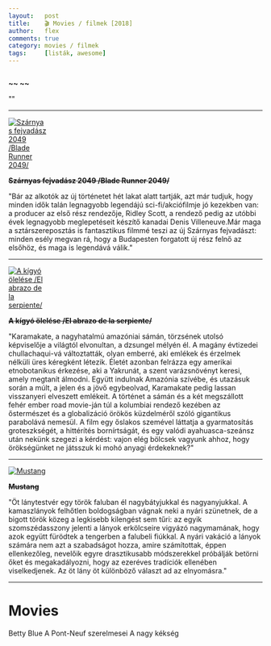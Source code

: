```yaml
---
layout:   post
title:    🎬 Movies / filmek [2018]
author:   flex
comments: true
category: movies / filmek
tags:     [listák, awesome]
---
```


<div class="leftbox" style="width: 15%;"><a href=""><img class="shadow" src="" alt="" title=""></a></div>

**~~ ~~**

"" 

<hr style="clear: both;">

<div class="leftbox" style="width: 15%;"><a href="https://port.hu/adatlap/film/mozi/szarnyas-fejvadasz-2049-blade-runner-2049/movie-176846#video-963594"><img class="shadow" src="https://media.port.hu/images/000/972/350x510/545.jpg" alt="Szárnyas fejvadász 2049 /Blade Runner 2049/" title="Szárnyas fejvadász 2049 /Blade Runner 2049/"></a></div>

**~~Szárnyas fejvadász 2049 /Blade Runner 2049/~~**

"Bár az alkotók az új történetet hét lakat alatt tartják, azt már tudjuk, hogy minden idők talán legnagyobb legendájú sci-fi/akciófilmje jó kezekben van: a producer az első rész rendezője, Ridley Scott, a rendező pedig az utóbbi évek legnagyobb meglepetéseit készítő kanadai Denis Villeneuve.Már maga a sztárszereposztás is fantasztikus filmmé teszi az új Szárnyas fejvadászt: minden esély megvan rá, hogy a Budapesten forgatott új rész felnő az elsőhöz, és maga is legendává válik." 

<hr style="clear: both;">

<div class="leftbox" style="width: 15%;"><a href="https://port.hu/adatlap/film/tv/a-kigyo-olelese-el-abrazo-de-la-serpiente/movie-168036?section=mozi&title=a-kigyo-olelese-el-abrazo-de-la-serpiente&id=movie-168036#video-916198"><img class="shadow" src="
https://media.port.hu/images/000/803/350x510/976.jpg" alt="A kígyó ölelése /El abrazo de la serpiente/" title="A kígyó ölelése /El abrazo de la serpiente/"></a></div>

**~~A kígyó ölelése /El abrazo de la serpiente/~~**

"Karamakate, a nagyhatalmú amazóniai sámán, törzsének utolsó képviselője a világtól elvonultan, a dzsungel mélyén él. A magány évtizedei chullachaqui-vá változtatták, olyan emberré, aki emlékek és érzelmek nélküli üres kéregként létezik. Életét azonban felrázza egy amerikai etnobotanikus érkezése, aki a Yakrunát, a szent varázsnövényt keresi, amely megtanít álmodni. Együtt indulnak Amazónia szívébe, és utazásuk során a múlt, a jelen és a jövő egybeolvad, Karamakate pedig lassan visszanyeri elveszett emlékeit.
A történet a sámán és a két megszállott fehér ember road movie-ján túl a kolumbiai rendező kezében az őstermészet és a globalizáció örökös küzdelméről szóló gigantikus parabolává nemesül. A film egy őslakos szemével láttatja a gyarmatosítás groteszkségét, a hittérítés bornírtságát, és egy valódi ayahuasca-szeánsz után nekünk szegezi a kérdést: vajon elég bölcsek vagyunk ahhoz, hogy örökségünket ne játsszuk ki mohó anyagi érdekeknek?" 

<hr style="clear: both;">

<div class="leftbox" style="width: 15%;"><a href="https://port.hu/adatlap/film/tv/mustang-mustang/movie-169772#video-921046"><img class="shadow" src="
https://media.port.hu/images/000/833/350x510/558.jpg" alt="Mustang" title="Mustang"></a></div>

**~~Mustang~~**

"Öt lánytestvér egy török faluban él nagybátyjukkal és nagyanyjukkal. A kamaszlányok felhőtlen boldogságban vágnak neki a nyári szünetnek, de a bigott török közeg a legkisebb kilengést sem tűri: az egyik szomszédasszony jelenti a lányok erkölcseire vigyázó nagymamának, hogy azok együtt fürödtek a tengerben a falubeli fiúkkal. A nyári vakáció a lányok számára nem azt a szabadságot hozza, amire számítottak, éppen ellenkezőleg, nevelőik egyre drasztikusabb módszerekkel próbálják betörni őket és megakadályozni, hogy az ezeréves tradíciók ellenében viselkedjenek. Az öt lány öt különböző választ ad az elnyomásra." 

<hr style="clear: both;">

# Movies

Betty Blue 
A Pont-Neuf szerelmesei
A nagy kékség
